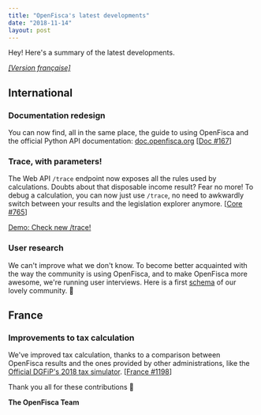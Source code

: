 ```yaml
---
title: "OpenFisca's latest developments"
date: "2018-11-14"
layout: post
---
```


Hey! Here's a summary of the latest developments.

<!--more-->

[_[Version française]_](/fr/news/2018-11-14-news)

## International

### Documentation redesign

You can now find, all in the same place, the guide to using OpenFisca and the official Python API documentation: [doc.openfisca.org](https://doc.openfisca.org) [[Doc #167](https://github.com/openfisca/openfisca-doc/pull/167)]

### Trace, with parameters!

The Web API `/trace` endpoint now exposes all the rules used by calculations. Doubts about that disposable income result? Fear no more! To debug a calculation, you can now just use `/trace`, no need to awkwardly switch between your results and the legislation explorer anymore. [[Core #765](https://github.com/openfisca/openfisca-core/pull/765)]

[Demo: Check new /trace!](https://demo.openfisca.org/legislation/swagger#operations-Calculations-trace)

### User research

We can't improve what we don't know. To become better acquainted with the way the community is using OpenFisca, and to make OpenFisca more awesome, we're running user interviews. Here is a first [schema](https://drive.google.com/file/d/1-OiVfK0ohxO9qIEJ11gxYKi1_59VJ6oj/view) of our lovely community.  🙂


## France

### Improvements to tax calculation

We've improved tax calculation, thanks to a comparison between OpenFisca results and the ones provided by other administrations, like the [Official DGFiP's 2018 tax simulator](https://www3.impots.gouv.fr/simulateur/calcul_impot/2018/complet/index.htm). [[France #1198](https://github.com/openfisca/openfisca-france/pull/1198)]


Thank you all for these contributions 🙌


**The OpenFisca Team**
